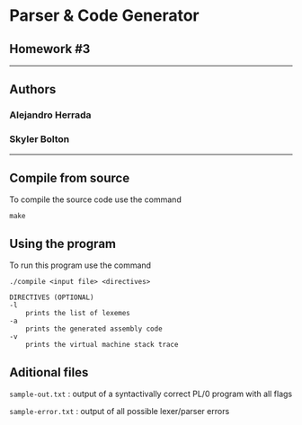 # Parser & Code Generator  
## Homework #3
***
## Authors
### Alejandro Herrada
### Skyler Bolton
***
## Compile from source
To compile the source code use the command
```
make
```
## Using the program
To run this program use the command
```
./compile <input file> <directives>

DIRECTIVES (OPTIONAL)
-l
    prints the list of lexemes
-a
    prints the generated assembly code
-v
    prints the virtual machine stack trace
```
## Aditional files
`sample-out.txt` : output of a syntactivally correct PL/0 program with all flags

`sample-error.txt` : output of all possible lexer/parser errors